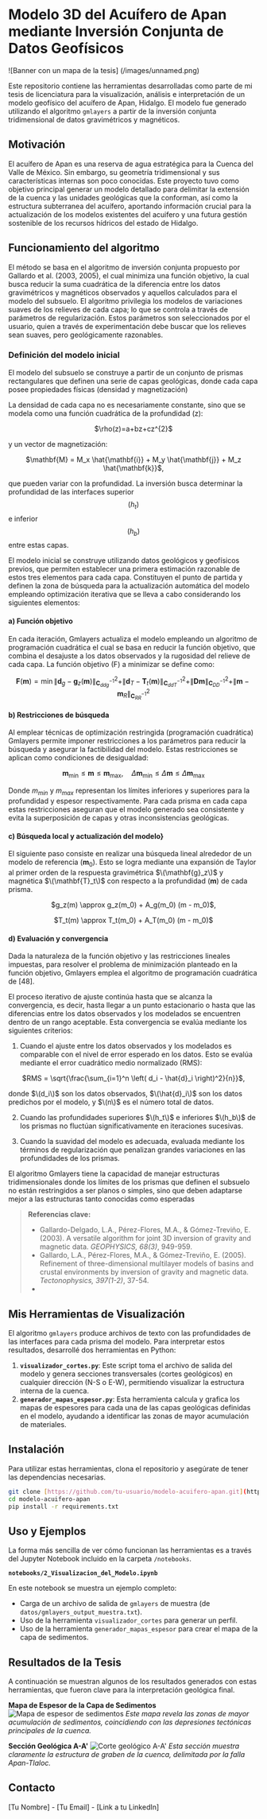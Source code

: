 # Modelo 3D del Acuífero de Apan mediante Inversión Conjunta de Datos Geofísicos

![Banner con un mapa de la tesis] (/images/unnamed.png)

Este repositorio contiene las herramientas desarrolladas como parte de mi tesis de licenciatura para la visualización, análisis e interpretación de un modelo geofísico del acuífero de Apan, Hidalgo. El modelo fue generado utilizando el algoritmo `gmlayers` a partir de la inversión conjunta tridimensional de datos gravimétricos y magnéticos.

##  Motivación

El acuífero de Apan es una reserva de agua estratégica para la Cuenca del Valle de México. Sin embargo, su geometría tridimensional y sus características internas son poco conocidas. Este proyecto tuvo como objetivo principal generar un modelo detallado para delimitar la extensión de la cuenca y las unidades geológicas que la conforman, así como la estructura subterranea del acuífero, aportando información crucial para la actualización de los modelos existentes del acuifero y una futura gestión sostenible de los recursos hídricos del estado de Hidalgo.

## Funcionamiento del algoritmo

El método se basa en el algoritmo de inversión conjunta propuesto por Gallardo et al. (2003, 2005), el cual minimiza una función objetivo, la cual busca reducir la suma cuadrática de la diferencia entre los datos gravimétricos y magnéticos observados y aquellos calculados para el modelo del subsuelo. El algoritmo privilegia los modelos de variaciones suaves de los relieves de cada capa; lo que se controla a través de parámetros de regularización. Estos parámetros son seleccionados por el usuario, quien a través de experimentación debe buscar que los relieves sean suaves, pero geológicamente razonables.

### Definición del modelo inicial
El modelo del subsuelo se construye a partir de un conjunto de prismas rectangulares que definen una serie de capas geológicas, donde cada capa posee propiedades físicas (densidad y magnetización) 

La densidad de cada capa no es necesariamente constante, sino que se modela como una función cuadrática de la profundidad (z): 
<p align="center">
$\rho(z)=a+bz+cz^{2}$
</p>
y un vector de magnetización:
<p align="center">
$\mathbf{M} = M_x \hat{\mathbf{i}} + M_y \hat{\mathbf{j}} + M_z \hat{\mathbf{k}}$,
</p>

que pueden variar con la profundidad. La inversión busca determinar la profundidad de las interfaces superior $$(h_t)$$ e inferior $$(h_b)$$ entre estas capas.

El modelo inicial se construye utilizando datos geológicos y geofísicos previos, que permiten establecer una primera estimación razonable de estos tres elementos para cada capa. Constituyen el punto de partida y definen la zona de búsqueda para la actualización automática del modelo empleando optimización iterativa que se lleva a cabo considerando los siguientes elementos:

#### a) Función objetivo
En cada iteración, Gmlayers actualiza el modelo empleando un algoritmo de programación cuadrática el cual se basa en reducir la función objetivo, que combina el desajuste a los datos observados y la rugosidad del relieve de cada capa. La función objetivo (F) a minimizar se define como:

$$\mathbf{F}(\mathbf{m}) = \min  \| \mathbf{d}_g - \mathbf{g}_z(\mathbf{m}) \|^2_{\mathbf{C}^{-1}_{ddg}} + \| \mathbf{d}_T - \mathbf{T}_t(\mathbf{m}) \|^2_{\mathbf{C}^{-1}_{ddT}} + \| \mathbf{D} \mathbf{m} \|^2_{\mathbf{C}^{-1}_{DD}} + \| \mathbf{m} - \mathbf{m}_R \|^2_{\mathbf{C}^{-1}_{RR}}$$

#### b) Restricciones de búsqueda
Al emplear técnicas de optimización restringida (programación cuadrática) Gmlayers permite imponer restricciones a los parámetros para reducir la búsqueda y asegurar la factibilidad del modelo. Estas restricciones se aplican como condiciones de desigualdad:

$$\mathbf{m}_{\text{min}} \leq \mathbf{m} \leq \mathbf{m}_{\text{max}}, \quad \Delta \mathbf{m}_{\text{min}} \leq \Delta \mathbf{m} \leq \Delta \mathbf{m}_{\text{max}}$$

Donde $m_{min}$ y $m_{max}$ representan los límites inferiores y superiores para la profundidad y espesor respectivamente. Para cada prisma en cada capa estas restricciones aseguran que el modelo generado sea consistente y evita la superposición de capas y otras inconsistencias geológicas.

#### c) Búsqueda local y actualización del modelo}

El siguiente paso consiste en realizar una búsqueda lineal alrededor de un modelo de referencia $(\mathbf{m}_0)$. Esto se logra mediante una expansión de Taylor al primer orden de la respuesta gravimétrica $\(\mathbf{g}_z\)$ y magnética $\(\mathbf{T}_t\)$ con respecto a la profundidad $(\mathbf{m})$ de cada prisma.
<p align="center">
$g_z(m) \approx g_z(m_0) + A_g(m_0) (m - m_0)$,
</p>
<p align="center">
$T_t(m) \approx T_t(m_0) + A_T(m_0) (m - m_0)$
</p>

#### d) Evaluación y convergencia
Dada la naturaleza de la función objetivo y las restricciones lineales impuestas, para resolver el problema de minimización planteado en la función objetivo, Gmlayers emplea el algoritmo de programación cuadrática de [48]. 

El proceso iterativo de ajuste continúa hasta que se alcanza la convergencia, es decir, hasta llegar a un punto estacionario o hasta que las diferencias entre los datos observados y los modelados se encuentren dentro de un rango aceptable. Esta convergencia se evalúa mediante los siguientes criterios:


1. Cuando el ajuste entre los datos observados y los modelados es comparable con el nivel de error esperado en los datos. Esto se evalúa mediante el error cuadrático medio normalizado (RMS):
<p align="center">
 $RMS = \sqrt{\frac{\sum_{i=1}^n \left( d_i - \hat{d}_i \right)^2}{n}}$,
</p>

donde $\(d_i\)$ son los datos observados, $\(\hat{d}_i\)$ son los datos predichos por el modelo, y $\(n\)$ es el número total de datos.

2. Cuando las profundidades superiores $\(h_t\)$ e inferiores $\(h_b\)$ de los prismas no fluctúan significativamente en iteraciones sucesivas.

3. Cuando la suavidad del modelo es adecuada, evaluada mediante los términos de regularización que penalizan grandes variaciones en las profundidades de los prismas.

El algoritmo Gmlayers tiene la capacidad de manejar estructuras tridimensionales donde los límites de los prismas que definen el subsuelo no están restringidos a ser planos o simples, sino que deben adaptarse mejor a las estructuras tanto conocidas como esperadas 


> **Referencias clave:**
> * Gallardo-Delgado, L.A., Pérez-Flores, M.A., & Gómez-Treviño, E. (2003). A versatile algorithm for joint 3D inversion of gravity and magnetic data. *GEOPHYSICS, 68(3)*, 949-959.
> * Gallardo, L.A., Pérez-Flores, M.A., & Gómez-Treviño, E. (2005). Refinement of three-dimensional multilayer models of basins and crustal environments by inversion of gravity and magnetic data. *Tectonophysics, 397(1-2)*, 37-54. 
> * 

## Mis Herramientas de Visualización

El algoritmo `gmlayers` produce archivos de texto con las profundidades de las interfaces para cada prisma del modelo. Para interpretar estos resultados, desarrollé dos herramientas en Python:

1.  **`visualizador_cortes.py`**: Este script toma el archivo de salida del modelo y genera secciones transversales (cortes geológicos) en cualquier dirección (N-S o E-W), permitiendo visualizar la estructura interna de la cuenca.
2.  **`generador_mapas_espesor.py`**: Esta herramienta calcula y grafica los mapas de espesores para cada una de las capas geológicas definidas en el modelo, ayudando a identificar las zonas de mayor acumulación de materiales.

## Instalación

Para utilizar estas herramientas, clona el repositorio y asegúrate de tener las dependencias necesarias.

```bash
git clone [https://github.com/tu-usuario/modelo-acuifero-apan.git](https://github.com/tu-usuario/modelo-acuifero-apan.git)
cd modelo-acuifero-apan
pip install -r requirements.txt
```

## Uso y Ejemplos

La forma más sencilla de ver cómo funcionan las herramientas es a través del Jupyter Notebook incluido en la carpeta `/notebooks`.

**`notebooks/2_Visualizacion_del_Modelo.ipynb`**

En este notebook se muestra un ejemplo completo:
* Carga de un archivo de salida de `gmlayers` de muestra (de `datos/gmlayers_output_muestra.txt`).
* Uso de la herramienta `visualizador_cortes` para generar un perfil.
* Uso de la herramienta `generador_mapas_espesor` para crear el mapa de la capa de sedimentos.

## Resultados de la Tesis

A continuación se muestran algunos de los resultados generados con estas herramientas, que fueron clave para la interpretación geológica final.

**Mapa de Espesor de la Capa de Sedimentos**
![Mapa de espesor de sedimentos](imagenes/resultado_mapa_espesor.png)
*Este mapa revela las zonas de mayor acumulación de sedimentos, coincidiendo con las depresiones tectónicas principales de la cuenca.*

**Sección Geológica A-A'**
![Corte geológico A-A'](imagenes/resultado_corte_A-A.png)
*Esta sección muestra claramente la estructura de graben de la cuenca, delimitada por la falla Apan-Tlaloc.*

## Contacto

[Tu Nombre] - [Tu Email] - [Link a tu LinkedIn]
